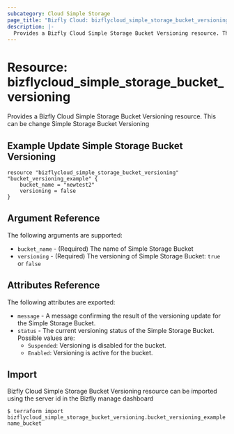 ```yaml
---
subcategory: Cloud Simple Storage
page_title: "Bizfly Cloud: bizflycloud_simple_storage_bucket_versioning"
description: |-
  Provides a Bizfly Cloud Simple Storage Bucket Versioning resource. This can be change Simple Storage Bucket Versioning
---
```


# Resource: bizflycloud_simple_storage_bucket_versioning

Provides a Bizfly Cloud Simple Storage Bucket Versioning resource. This can be change Simple Storage Bucket Versioning

## Example Update Simple Storage Bucket Versioning

```hcl
resource "bizflycloud_simple_storage_bucket_versioning" "bucket_versioning_example" {
    bucket_name = "newtest2"
    versioning = false
}
```


## Argument Reference

The following arguments are supported:

-   `bucket_name` - (Required) The name of Simple Storage Bucket
-   `versioning` - (Required) The versioning of Simple Storage Bucket: `true` or `false`

## Attributes Reference

The following attributes are exported:

-   `message` - A message confirming the result of the versioning update for the Simple Storage Bucket.
-   `status` - The current versioning status of the Simple Storage Bucket. Possible values are:
    - `Suspended`: Versioning is disabled for the bucket.
    - `Enabled`: Versioning is active for the bucket.

## Import

Bizfly Cloud Simple Storage Bucket Versioning resource can be imported using the server id in the Bizfly manage dashboard

```
$ terraform import bizflycloud_simple_storage_bucket_versioning.bucket_versioning_example name_bucket
```

